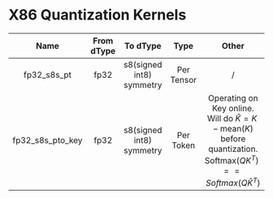 # X86 Quantization Kernels

|Name|From dType|To dType|Type|Other|
|:--:|:--:|:--:|:--:|:--:|
|fp32_s8s_pt|fp32|s8(signed int8) symmetry|Per Tensor|/|
|fp32_s8s_pto_key|fp32|s8(signed int8) symmetry|Per Token|Operating on Key online.  Will do $\hat{K}=K-\text{mean}{(K)}$ before quantization. $\text{Softmax}(QK^T) == {Softmax}(Q\hat{K}^T)$|

